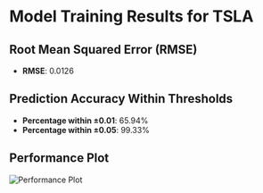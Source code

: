 # Model Training Results for TSLA

## Root Mean Squared Error (RMSE)
- **RMSE**: 0.0126

## Prediction Accuracy Within Thresholds
- **Percentage within ±0.01**: 65.94%
- **Percentage within ±0.05**: 99.33%

## Performance Plot
![Performance Plot](../imgs/TSLA.png)
